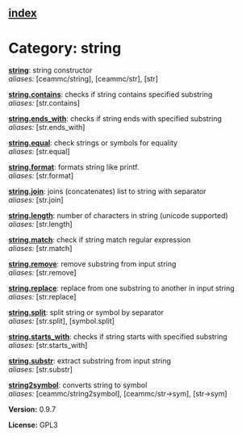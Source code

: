 [index](index.html) 
---

# Category: string




[**string**](string.html): string constructor <br>
_aliases:_ \[ceammc/string\], \[ceammc/str\], \[str\]


[**string.contains**](string.contains.html): checks if string contains specified substring <br>
_aliases:_ \[str.contains\]


[**string.ends_with**](string.ends_with.html): checks if string ends with specified substring <br>
_aliases:_ \[str.ends_with\]


[**string.equal**](string.equal.html): check strings or symbols for equality <br>
_aliases:_ \[str.equal\]


[**string.format**](string.format.html): formats string like printf. <br>
_aliases:_ \[str.format\]


[**string.join**](string.join.html): joins (concatenates) list to string with separator <br>
_aliases:_ \[str.join\]


[**string.length**](string.length.html): number of characters in string (unicode supported) <br>
_aliases:_ \[str.length\]


[**string.match**](string.match.html): check if string match regular expression <br>
_aliases:_ \[str.match\]


[**string.remove**](string.remove.html): remove substring from input string <br>
_aliases:_ \[str.remove\]


[**string.replace**](string.replace.html): replace from one substring to another in input string <br>
_aliases:_ \[str.replace\]


[**string.split**](string.split.html): split string or symbol by separator <br>
_aliases:_ \[str.split\], \[symbol.split\]


[**string.starts_with**](string.starts_with.html): checks if string starts with specified substring <br>
_aliases:_ \[str.starts_with\]


[**string.substr**](string.substr.html): extract substring from input string <br>
_aliases:_ \[str.substr\]


[**string2symbol**](string2symbol.html): converts string to symbol <br>
_aliases:_ \[ceammc/string2symbol\], \[ceammc/str-&gt;sym\], \[str-&gt;sym\]



**Version:** 0.9.7

**License:** GPL3
